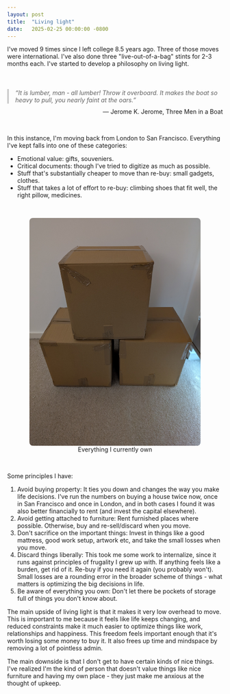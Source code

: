```yaml
---
layout: post
title:  "Living light"
date:   2025-02-25 00:00:00 -0800
---
```


I've moved 9 times since I left college 8.5 years ago. Three of those moves were international. I've also done three "live-out-of-a-bag" stints for 2-3 months each. I've started to develop a philosophy on living light.

<!--more-->
<br>

<blockquote style="font-style: italic; border-left: 4px solid #ccc; padding-left: 15px; margin: 20px 0;">
    “It is lumber, man - all lumber! Throw it overboard. It makes the boat so heavy to pull, you nearly faint at the oars.”
</blockquote>
<p style="text-align: right; margin-top: -10px;">— Jerome K. Jerome, Three Men in a Boat</p>


<br>

In this instance, I'm moving back from London to San Francisco. Everything I've kept falls into one of these categories:

* Emotional value: gifts, souveniers.
* Critical documents: though I've tried to digitize as much as possible.
* Stuff that's substantially cheaper to move than re-buy: small gadgets, clothes.
* Stuff that takes a lot of effort to re-buy: climbing shoes that fit well, the right pillow, medicines.

<br>


<figure style="text-align: center;">
  <img src="/assets/boxes.jpg" alt="Three boxes" width="400" style="display: block; margin: auto; border-radius: 8px;">
  <figcaption style="text-align: center;">Everything I currently own</figcaption>
</figure>

<br>

Some principles I have:
1. Avoid buying property: It ties you down and changes the way you make life decisions. I've run the numbers on buying a house twice now, once in San Francisco and once in London, and in both cases I found it was also better financially to rent (and invest the capital elsewhere).
2. Avoid getting attached to furniture: Rent furnished places where possible. Otherwise, buy and re-sell/discard when you move.
3. Don't sacrifice on the important things: Invest in things like a good mattress, good work setup, artwork etc, and take the small losses when you move.
4. Discard things liberally: This took me some work to internalize, since it runs against principles of frugality I grew up with. If anything feels like a burden, get rid of it. Re-buy if you need it again (you probably won't). Small losses are a rounding error in the broader scheme of things - what matters is optimizing the big decisions in life.
5. Be aware of everything you own: Don't let there be pockets of storage full of things you don't know about.

The main upside of living light is that it makes it very low overhead to move. This is important to me because it feels like life keeps changing, and reduced constraints make it much easier to optimize things like work, relationships and happiness. This freedom feels important enough that it's worth losing some money to buy it. It also frees up time and mindspace by removing a lot of pointless admin.

The main downside is that I don't get to have certain kinds of nice things. I've realized I'm the kind of person that doesn't value things like nice furniture and having my own place - they just make me anxious at the thought of upkeep.